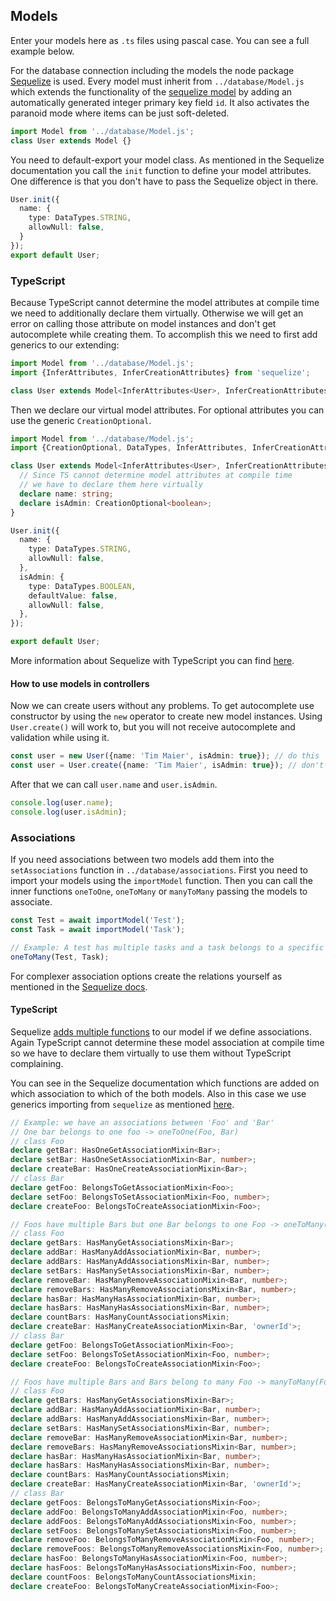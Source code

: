 ## Models

Enter your models here as `.ts` files using pascal case. You can see a full example below.

For the database connection including the models the node package [Sequelize](https://sequelize.org/) is used.
Every model must inherit from `../database/Model.js` which extends the functionality of the [sequelize model](https://sequelize.org/docs/v6/core-concepts/model-basics/) by
adding an automatically generated integer primary key field `id`.
It also activates the paranoid mode where items can be just soft-deleted.

```ts
import Model from '../database/Model.js';
class User extends Model {}
```

You need to default-export your model class.
As mentioned in the Sequelize documentation you call the `init` function to define your model attributes. One difference is that you don't have to pass the Sequelize object in there.

```ts
User.init({
  name: {
    type: DataTypes.STRING,
    allowNull: false,
  }
});
export default User;
```

### TypeScript

Because TypeScript cannot determine the model attributes at compile time we need to additionally declare them virtually.
Otherwise we will get an error on calling those attribute on model instances and don't get autocomplete while creating them.
To accomplish this we need to first add generics to our extending:

```ts
import Model from '../database/Model.js';
import {InferAttributes, InferCreationAttributes} from 'sequelize';

class User extends Model<InferAttributes<User>, InferCreationAttributes<User>> {}
```

Then we declare our virtual model attributes. For optional attributes you can use the generic `CreationOptional`.

```ts
import Model from '../database/Model.js';
import {CreationOptional, DataTypes, InferAttributes, InferCreationAttributes} from 'sequelize';

class User extends Model<InferAttributes<User>, InferCreationAttributes<User>> {
  // Since TS cannot determine model attributes at compile time
  // we have to declare them here virtually
  declare name: string;
  declare isAdmin: CreationOptional<boolean>;
}

User.init({
  name: {
    type: DataTypes.STRING,
    allowNull: false,
  },
  isAdmin: {
    type: DataTypes.BOOLEAN,
    defaultValue: false,
    allowNull: false,
  },
});

export default User;
```

More information about Sequelize with TypeScript you can find [here](https://sequelize.org/docs/v6/other-topics/typescript/).

#### How to use models in controllers

Now we can create users without any problems. To get autocomplete use constructor by using the `new` operator to create new model instances.
Using `User.create()` will work to, but you will not receive autocomplete and validation while using it.

```ts
const user = new User({name: 'Tim Maier', isAdmin: true}); // do this
const user = User.create({name: 'Tim Maier', isAdmin: true}); // don't do this
```

After that we can call `user.name` and `user.isAdmin`.

```ts
console.log(user.name);
console.log(user.isAdmin);
```

### Associations

If you need associations between two models add them into the `setAssociations` function in `../database/associations`.
First you need to import your models using the `importModel` function.
Then you can call the inner functions `oneToOne`, `oneToMany` or `manyToMany` passing the models to associate.

```ts
const Test = await importModel('Test');
const Task = await importModel('Task');

// Example: A test has multiple tasks and a task belongs to a specific test.
oneToMany(Test, Task);
```

For complexer association options create the relations yourself as mentioned in the [Sequelize docs](https://sequelize.org/docs/v6/core-concepts/assocs/).

#### TypeScript

Sequelize [adds multiple functions](https://sequelize.org/docs/v6/core-concepts/assocs/#special-methodsmixins-added-to-instances) to our model if we define associations.
Again TypeScript cannot determine these model association at compile time so we have to declare them virtually to use them without TypeScript complaining.

You can see in the Sequelize documentation which functions are added on which association to which of the both models.
Also in this case we use generics importing from `sequelize` as mentioned [here]().

```ts
// Example: we have an associations between 'Foo' and 'Bar'
// One bar belongs to one foo -> oneToOne(Foo, Bar)
// class Foo
declare getBar: HasOneGetAssociationMixin<Bar>;
declare setBar: HasOneSetAssociationMixin<Bar, number>;
declare createBar: HasOneCreateAssociationMixin<Bar>;
// class Bar
declare getFoo: BelongsToGetAssociationMixin<Foo>;
declare setFoo: BelongsToSetAssociationMixin<Foo, number>;
declare createFoo: BelongsToCreateAssociationMixin<Foo>;

// Foos have multiple Bars but one Bar belongs to one Foo -> oneToMany(Foo, Bar)
// class Foo
declare getBars: HasManyGetAssociationsMixin<Bar>;
declare addBar: HasManyAddAssociationMixin<Bar, number>;
declare addBars: HasManyAddAssociationsMixin<Bar, number>;
declare setBars: HasManySetAssociationsMixin<Bar, number>;
declare removeBar: HasManyRemoveAssociationMixin<Bar, number>;
declare removeBars: HasManyRemoveAssociationsMixin<Bar, number>;
declare hasBar: HasManyHasAssociationMixin<Bar, number>;
declare hasBars: HasManyHasAssociationsMixin<Bar, number>;
declare countBars: HasManyCountAssociationsMixin;
declare createBar: HasManyCreateAssociationMixin<Bar, 'ownerId'>;
// class Bar
declare getFoo: BelongsToGetAssociationMixin<Foo>;
declare setFoo: BelongsToSetAssociationMixin<Foo, number>;
declare createFoo: BelongsToCreateAssociationMixin<Foo>;

// Foos have multiple Bars and Bars belong to many Foo -> manyToMany(Foo, Bar)
// class Foo
declare getBars: HasManyGetAssociationsMixin<Bar>;
declare addBar: HasManyAddAssociationMixin<Bar, number>;
declare addBars: HasManyAddAssociationsMixin<Bar, number>;
declare setBars: HasManySetAssociationsMixin<Bar, number>;
declare removeBar: HasManyRemoveAssociationMixin<Bar, number>;
declare removeBars: HasManyRemoveAssociationsMixin<Bar, number>;
declare hasBar: HasManyHasAssociationMixin<Bar, number>;
declare hasBars: HasManyHasAssociationsMixin<Bar, number>;
declare countBars: HasManyCountAssociationsMixin;
declare createBar: HasManyCreateAssociationMixin<Bar, 'ownerId'>;
// class Bar
declare getFoos: BelongsToManyGetAssociationsMixin<Foo>;
declare addFoo: BelongsToManyAddAssociationMixin<Foo, number>;
declare addFoos: BelongsToManyAddAssociationsMixin<Foo, number>;
declare setFoos: BelongsToManySetAssociationsMixin<Foo, number>;
declare removeFoo: BelongsToManyRemoveAssociationMixin<Foo, number>;
declare removeFoos: BelongsToManyRemoveAssociationsMixin<Foo, number>;
declare hasFoo: BelongsToManyHasAssociationMixin<Foo, number>;
declare hasFoos: BelongsToManyHasAssociationsMixin<Foo, number>;
declare countFoos: BelongsToManyCountAssociationsMixin;
declare createFoo: BelongsToManyCreateAssociationMixin<Foo>;
